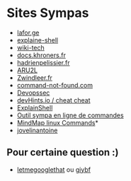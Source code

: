 # Sites Sympas

- [lafor.ge](https://lafor.ge)
- [explaine-shell](https://explainshell.com/)
- [wiki-tech](https://wiki-tech.io)
- [docs.khroners.fr](https://docs.khroners.fr/)
- [hadrienpelissier.fr](https://cours.hadrienpelissier.fr/)
- [ARU2L](https://www.youtube.com/channel/UCNgXQ0-c5VXxSYit5srUKmA)
- [Zwindleer.fr](https://blog.zwindler.fr/)
- [command-not-found.com](https://command-not-found.com)
- [Devopssec](https://devopssec.fr/)
- [devHints.io / cheat cheat](https://devhints.io/)
- [ExplainShell](https://www.explainshell.com/)
- [Outil sympa en ligne de commandes](https://blog.stephane-robert.info/post/devops-outils-linux-indispensables/#lazydocker)
- [MindMap linux Commands](https://xmind.app/m/WwtB/)*
- [jovelinantoine](https://wiki.jovelinantoine.fr)

## Pour certaine question :)

- [letmegooglethat](https://letmegooglethat.com/) ou [giybf](https://giybf.com/)

